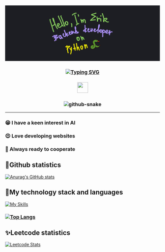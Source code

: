 ![Header](https://github.com/Fiufew/Fiufew/blob/main/assets/picture_my_header.png)

<h3 align="center"><a href="https://git.io/typing-svg"><img src="https://readme-typing-svg.herokuapp.com?font=Fira+Code&pause=2000&color=F7D95D&width=600&lines=%22Programming+is+the+art+of+creating+future+today%22" alt="Typing SVG" /></a></h3>
<h3 align="center"><img height="35" width="35" src="https://cdn.simpleicons.org/telegram/white" />
<h3 align="center">
  <picture>
    <source
      media="(prefers-color-scheme: dark)"
      srcset="https://github.com/Fiufew/Fiufew/blob/output/github-contribution-grid-snake-dark.svg"
    />
    <img alt="github-snake" src="github-snake.svg"/>
  </picture>
</h3>

---

### 😁 I have a keen interest in AI

### 😍 Love developing websites

### 🫡 Always ready to cooperate

## 💎Github statistics
[![Anurag's GitHub stats](https://github-readme-stats.vercel.app/api?username=Fiufew)](https://github.com/anuraghazra/github-readme-stats)

## 🎈My technology stack and languages
[![My Skills](https://skillicons.dev/icons?i=py,django,fastapi,flask,postgres,nginx,git,docker,linux)](https://skillicons.dev)

### [![Top Langs](https://github-readme-stats.vercel.app/api/top-langs/?username=Fiufew&layout=compact)](https://github.com/anuraghazra/github-readme-stats)

## ✨Leetcode statistics
[![Leetcode Stats](https://leetcard.jacoblin.cool/Fiufew?border=0&radius=20)](https://leetcode.com/Fiufew)

